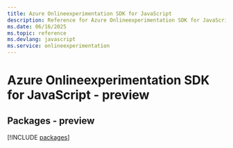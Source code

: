 ```yaml
---
title: Azure Onlineexperimentation SDK for JavaScript
description: Reference for Azure Onlineexperimentation SDK for JavaScript
ms.date: 06/16/2025
ms.topic: reference
ms.devlang: javascript
ms.service: onlineexperimentation
---
```

# Azure Onlineexperimentation SDK for JavaScript - preview
## Packages - preview
[!INCLUDE [packages](onlineexperimentation-index.md)]